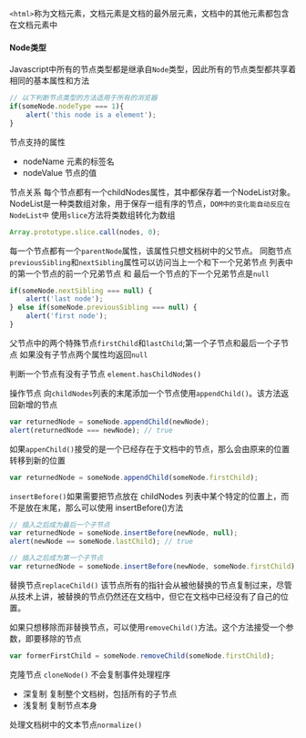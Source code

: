 `<html>`称为文档元素，文档元素是文档的最外层元素，文档中的其他元素都包含在文档元素中

#### Node类型
Javascript中所有的节点类型都是继承自`Node`类型，因此所有的节点类型都共享着相同的基本属性和方法

```js
// 以下判断节点类型的方法适用于所有的浏览器
if(someNode.nodeType === 1){
	alert('this node is a element');
}
```

节点支持的属性
- nodeName 元素的标签名
- nodeValue 节点的值

节点关系
每个节点都有一个childNodes属性，其中都保存着一个NodeList对象。NodeList是一种类数组对象，用于保存一组有序的节点，`DOM中的变化能自动反应在NodeList中`
使用`slice`方法将类数组转化为数组

```js
Array.prototype.slice.call(nodes, 0);
```

每一个节点都有一个`parentNode`属性，该属性只想文档树中的父节点。
同胞节点`previousSibling`和`nextSibling`属性可以访问当上一个和下一个兄弟节点
列表中的第一个节点的前一个兄弟节点 和 最后一个节点的下一个兄弟节点是`null`

```js
if(someNode.nextSibling === null) {
	alert('last node');
} else if(someNode.previousSibling === null) {
	alert('first node');
}
```

父节点中的两个特殊节点`firstChild`和`lastChild`;第一个子节点和最后一个子节点
如果没有子节点两个属性均返回`null`

判断一个节点有没有子节点 `element.hasChildNodes()`

操作节点
向`childNodes`列表的末尾添加一个节点使用`appendChild()`。该方法返回新增的节点

```js
var returnedNode = someNode.appendChild(newNode);
alert(returnedNode === newNode); // true
```

如果`appenChild()`接受的是一个已经存在于文档中的节点，那么会由原来的位置转移到新的位置

```js
var returnedNode = someNode.appendChild(someNode.firstChild);
```

`insertBefore()`如果需要把节点放在 childNodes 列表中某个特定的位置上，而不是放在末尾，那么可以使用
insertBefore()方法

```js
// 插入之后成为最后一个子节点
var returnedNode = someNode.insertBefore(newNode, null);
alert(newNode == someNode.lastChild); // true

// 插入之后成为第一个子节点
var returnedNode = someNode.insertBefore(newNode, someNode.firstChild);
```

替换节点`replaceChild()` 该节点所有的指针会从被他替换的节点复制过来，尽管从技术上讲，被替换的节点仍然还在文档中，但它在文档中已经没有了自己的位置。

如果只想移除而非替换节点，可以使用`removeChild()`方法。这个方法接受一个参数，即要移除的节点

```js
var formerFirstChild = someNode.removeChild(someNode.firstChild);
```

克隆节点
`cloneNode()` 不会复制事件处理程序
- 深复制 复制整个文档树，包括所有的子节点
- 浅复制 复制节点本身

处理文档树中的文本节点`normalize()`